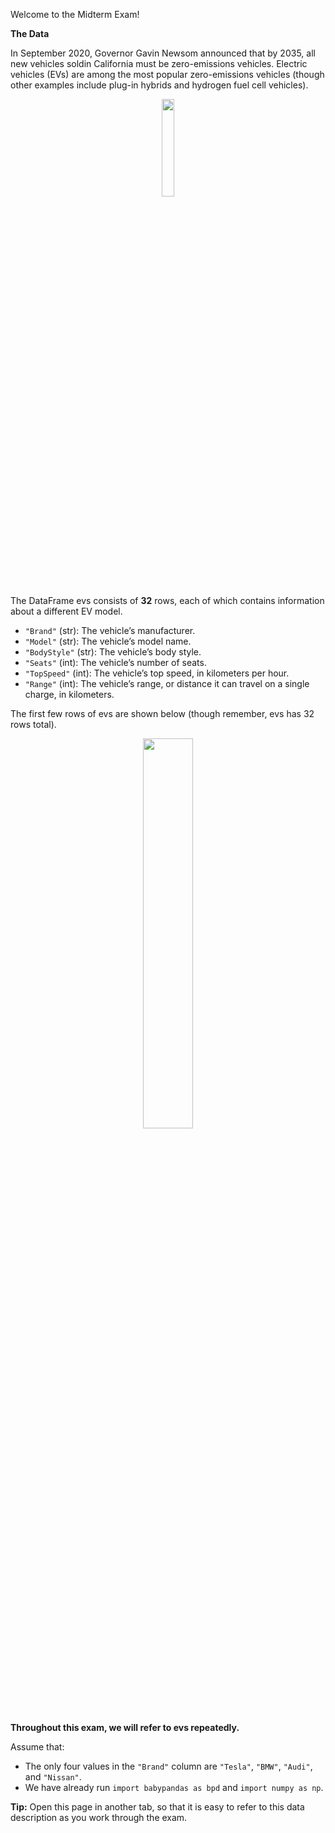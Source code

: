 Welcome to the Midterm Exam! 

**The Data**

In September 2020, Governor Gavin Newsom announced that by 2035, all new vehicles soldin California must be zero-emissions vehicles. Electric vehicles (EVs) are among the most popular zero-emissions vehicles (though other examples include plug-in hybrids and hydrogen
fuel cell vehicles).

<center><img src='../assets/images/fa22-midterm/data22.png' width=20%></center>

The DataFrame evs consists of **32** rows, each of which contains information about a different EV model.

* `"Brand"` (str): The vehicle’s manufacturer.
* `"Model"` (str): The vehicle’s model name.
* `"BodyStyle"` (str): The vehicle’s body style.
* `"Seats"` (int): The vehicle’s number of seats.
* `"TopSpeed"` (int): The vehicle’s top speed, in kilometers per hour.
* `"Range"` (int): The vehicle’s range, or distance it can travel on a single charge, in kilometers.

The first few rows of evs are shown below (though remember, evs has 32 rows total).

<center><img src='../assets/images/fa22-midterm/form22.png' width=40%></center>

**Throughout this exam, we will refer to evs repeatedly.**

Assume that:
* The only four values in the `"Brand"` column are `"Tesla"`, `"BMW"`, `"Audi"`, and `"Nissan"`.
* We have already run `import babypandas as bpd` and `import numpy as np`.

**Tip:** Open this page in another tab, so that it is easy to refer to this data description as you work through the exam.


